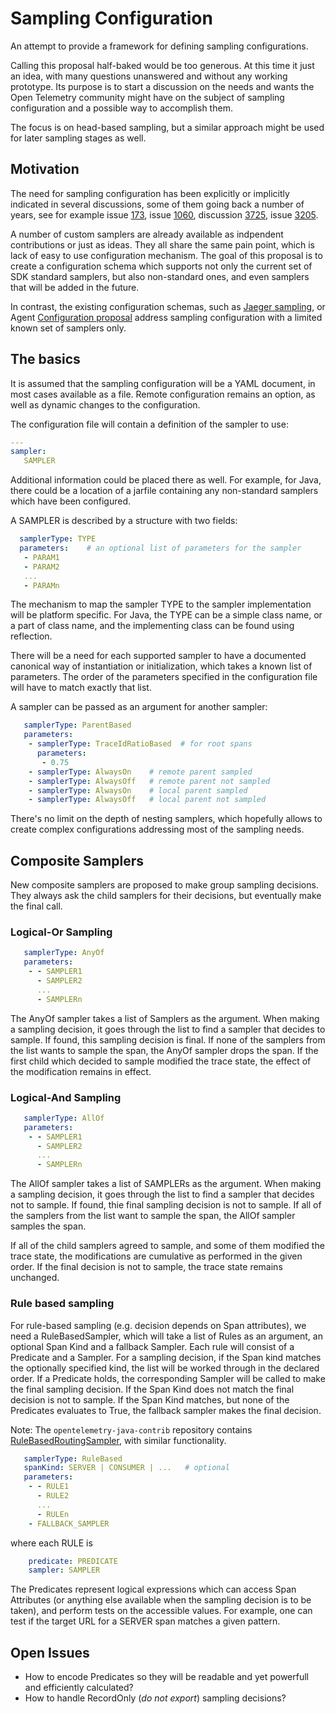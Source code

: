 # Sampling Configuration

An attempt to provide a framework for defining sampling configurations.

Calling this proposal half-baked would be too generous. At this time it just an idea, with many questions unanswered and without any working prototype. Its purpose is to start a discussion on the needs and wants the Open Telemetry community might have on the subject of sampling configuration and a possible way to accomplish them.

The focus is on head-based sampling, but a similar approach might be used for later sampling stages as well.

## Motivation

The need for sampling configuration has been explicitly or implicitly indicated in several discussions, some of them going back a number of years, see for example
issue [173](https://github.com/open-telemetry/opentelemetry-specification/issues/173),
issue [1060](https://github.com/open-telemetry/opentelemetry-java-instrumentation/issues/1060),
discussion [3725](https://github.com/open-telemetry/opentelemetry-specification/discussions/3725),
issue [3205](https://github.com/open-telemetry/opentelemetry-specification/issues/3205).

A number of custom samplers are already available as indpendent contributions or just as ideas. They all share the same pain point, which is lack of easy to use configuration mechanism. The goal of this proposal is to create a configuration schema which supports not only the current set of SDK standard samplers, but also non-standard ones, and even samplers that will be added in the future.

In contrast, the existing configuration schemas, such as [Jaeger sampling](https://www.jaegertracing.io/docs/1.50/sampling/#file-based-sampling-configuration), or Agent [Configuration proposal](https://github.com/open-telemetry/oteps/pull/225) address sampling configuration with a limited known set of samplers only.

## The basics

It is assumed that the sampling configuration will be a YAML document, in most cases available as a file. Remote configuration remains an option, as well as dynamic changes to the configuration.

The configuration file will contain a definition of the sampler to use:

```yaml
---
sampler:
   SAMPLER
```
Additional information could be placed there as well. For example, for Java, there could be a location of a jarfile containing any non-standard samplers which have been configured.

A SAMPLER is described by a structure with two fields:
```yaml
  samplerType: TYPE
  parameters:    # an optional list of parameters for the sampler
   - PARAM1
   - PARAM2
   ...
   - PARAMn
```
The mechanism to map the sampler TYPE to the sampler implementation will be platform specific. For Java, the TYPE can be a simple class name, or a part of class name, and the implementing class can be found using reflection.

There will be a need for each supported sampler to have a documented canonical way of instantiation or initialization, which takes a known list of parameters. The order of the parameters specified in the configuration file will have to match exactly that list.

A sampler can be passed as an argument for another sampler:
```yaml
   samplerType: ParentBased
   parameters:
    - samplerType: TraceIdRatioBased  # for root spans
      parameters:
       - 0.75
    - samplerType: AlwaysOn    # remote parent sampled
    - samplerType: AlwaysOff   # remote parent not sampled
    - samplerType: AlwaysOn    # local parent sampled
    - samplerType: AlwaysOff   # local parent not sampled
```

There's no limit on the depth of nesting samplers, which hopefully allows to create complex configurations addressing most of the sampling needs.

## Composite Samplers

New composite samplers are proposed to make group sampling decisions. They always ask the child samplers for their decisions, but eventually make the final call.

### Logical-Or Sampling
```yaml
   samplerType: AnyOf
   parameters:
    - - SAMPLER1
      - SAMPLER2
      ...
      - SAMPLERn
```
The AnyOf sampler takes a list of Samplers as the argument. When making a sampling decision, it goes through the list to find a sampler that decides to sample. If found, this sampling decision is final. If none of the samplers from the list wants to sample the span, the AnyOf sampler drops the span.
If the first child which decided to sample modified the trace state, the effect of the modification remains in effect.

### Logical-And Sampling
```yaml
   samplerType: AllOf
   parameters:
    - - SAMPLER1
      - SAMPLER2
      ...
      - SAMPLERn
```
The AllOf sampler takes a list of SAMPLERs as the argument. When making a sampling decision, it goes through the list to find a sampler that decides not to sample. If found, thie final sampling decision is not to sample. If all of the samplers from the list want to sample the span, the AllOf sampler samples the span.

If all of the child samplers agreed to sample, and some of them modified the trace state, the modifications are cumulative as performed in the given order. If the final decision is not to sample, the trace state remains unchanged.

### Rule based sampling

For rule-based sampling (e.g. decision depends on Span attributes), we need a RuleBasedSampler, which will take a list of Rules as an argument, an optional Span Kind and a fallback Sampler. Each rule will consist of a Predicate and a Sampler. For a sampling decision, if the Span kind matches the optionally specified kind, the list will be worked through in the declared order. If a Predicate holds, the corresponding Sampler will be called to make the final sampling decision. If the Span Kind does not match the final decision is not to sample. If the Span Kind matches, but none of the Predicates evaluates to True, the fallback sampler makes the final decision.

Note: The `opentelemetry-java-contrib` repository contains [RuleBasedRoutingSampler](https://github.com/open-telemetry/opentelemetry-java-contrib/blob/main/samplers/src/main/java/io/opentelemetry/contrib/sampler/RuleBasedRoutingSampler.java), with similar functionality.
```yaml
   samplerType: RuleBased
   spanKind: SERVER | CONSUMER | ...   # optional
   parameters:
    - - RULE1
      - RULE2
      ...
      - RULEn
    - FALLBACK_SAMPLER
```
where each RULE is
```yaml
    predicate: PREDICATE
    sampler: SAMPLER
```
The Predicates represent logical expressions which can access Span Attributes (or anything else available when the sampling decision is to be taken), and perform tests on the accessible values.
For example, one can test if the target URL for a SERVER span matches a given pattern.

## Open Issues
- How to encode Predicates so they will be readable and yet powerfull and efficiently calculated?
- How to handle RecordOnly (_do not export_) sampling decisions?
 
